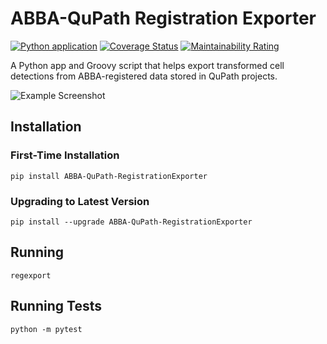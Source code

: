 # ABBA-QuPath Registration Exporter

[![Python application](https://github.com/nickdelgrosso/ABBA-QuPath-RegistrationAnalysis/actions/workflows/python-app.yml/badge.svg)](https://github.com/nickdelgrosso/ABBA-QuPath-RegistrationAnalysis/actions/workflows/python-app.yml)
[![Coverage Status](https://coveralls.io/repos/github/nickdelgrosso/ABBA-QuPath-RegistrationAnalysis/badge.svg?branch=master)](https://coveralls.io/github/nickdelgrosso/ABBA-QuPath-RegistrationAnalysis?branch=master)
[![Maintainability Rating](https://sonarcloud.io/api/project_badges/measure?project=nickdelgrosso_ABBA-QuPath-RegistrationAnalysis&metric=sqale_rating)](https://sonarcloud.io/dashboard?id=nickdelgrosso_ABBA-QuPath-RegistrationAnalysis)

A Python app and Groovy script that helps export transformed cell detections
from ABBA-registered data stored in QuPath projects.

![Example Screenshot](imgs/screenshot.jpg)

## Installation

   
### First-Time Installation
```
pip install ABBA-QuPath-RegistrationExporter
```


### Upgrading to Latest Version

```
pip install --upgrade ABBA-QuPath-RegistrationExporter
```

## Running

```
regexport
```

## Running Tests

```
python -m pytest
```
